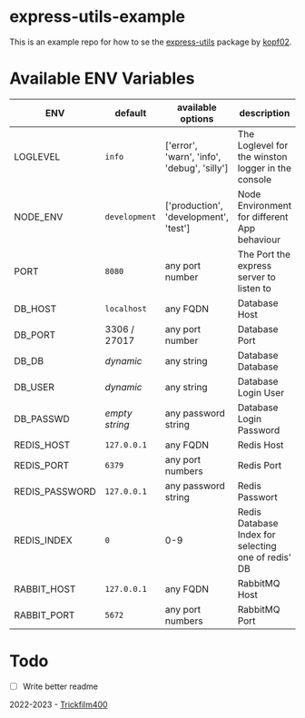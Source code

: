 # express-utils-example

This is an example repo for how to se the [express-utils](https://github.com/Kopf02/express-utils) package by [kopf02](https://github.com/kopf02).


# Available ENV Variables
| ENV            | default        | available options                           | description                                         |
|----------------|----------------|---------------------------------------------|-----------------------------------------------------|
| LOGLEVEL       | `info`         | ['error', 'warn', 'info', 'debug', 'silly'] | The Loglevel for the winston logger in the console  |
| NODE_ENV       | `development`  | ['production', 'development', 'test']       | Node Environment for different App behaviour        |
| PORT           | `8080`         | any port number                             | The Port the express server to listen to            |
| DB_HOST        | `localhost`    | any FQDN                                    | Database Host                                       |
| DB_PORT        | 3306 / 27017   | any port number                             | Database Port                                       |
| DB_DB          | _dynamic_      | any string                                  | Database Database                                   |
| DB_USER        | _dynamic_      | any string                                  | Database Login User                                 |
| DB_PASSWD      | _empty string_ | any password string                         | Database Login Password                             |
| REDIS_HOST     | `127.0.0.1`    | any FQDN                                    | Redis Host                                          |
| REDIS_PORT     | `6379`         | any port numbers                            | Redis Port                                          |
| REDIS_PASSWORD | `127.0.0.1`    | any password string                         | Redis Passwort                                      |
| REDIS_INDEX    | `0`            | 0-9                                         | Redis Database Index for selecting one of redis' DB |
| RABBIT_HOST    | `127.0.0.1`    | any FQDN                                    | RabbitMQ Host                                       |
| RABBIT_PORT    | `5672`         | any port numbers                            | RabbitMQ Port                                       |


# Todo
- [ ] Write better readme


2022-2023 - [Trickfilm400](https://github.com/trickfilm400)
